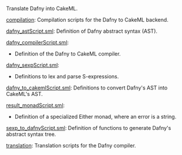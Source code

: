 Translate Dafny into CakeML.

[compilation](compilation):
Compilation scripts for the Dafny to CakeML backend.

[dafny_astScript.sml](dafny_astScript.sml):
Definition of Dafny abstract syntax (AST).

[dafny_compilerScript.sml](dafny_compilerScript.sml):
* Definition of the Dafny to CakeML compiler.

[dafny_sexpScript.sml](dafny_sexpScript.sml):
* Definitions to lex and parse S-expressions.

[dafny_to_cakemlScript.sml](dafny_to_cakemlScript.sml):
Definitions to convert Dafny's AST into CakeML's AST.

[result_monadScript.sml](result_monadScript.sml):
* Definition of a specialized Either monad, where an error is a string.

[sexp_to_dafnyScript.sml](sexp_to_dafnyScript.sml):
Definition of functions to generate Dafny's abstract syntax tree.

[translation](translation):
Translation scripts for the Dafny compiler.
